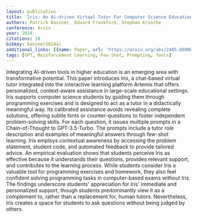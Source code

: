 ```yaml
---
layout: publication
title: 'Iris: An Ai-driven Virtual Tutor For Computer Science Education'
authors: Patrick Bassner, Eduard Frankford, Stephan Krusche
conference: Arxiv
year: 2024
citations: 18
bibkey: bassner2024ai
additional_links: [{name: Paper, url: 'https://arxiv.org/abs/2405.08008'}]
tags: [GPT, Reinforcement Learning, Few-Shot, Prompting, Tools]
---
```

Integrating AI-driven tools in higher education is an emerging area with
transformative potential. This paper introduces Iris, a chat-based virtual
tutor integrated into the interactive learning platform Artemis that offers
personalized, context-aware assistance in large-scale educational settings.
Iris supports computer science students by guiding them through programming
exercises and is designed to act as a tutor in a didactically meaningful way.
Its calibrated assistance avoids revealing complete solutions, offering subtle
hints or counter-questions to foster independent problem-solving skills. For
each question, it issues multiple prompts in a Chain-of-Thought to
GPT-3.5-Turbo. The prompts include a tutor role description and examples of
meaningful answers through few-shot learning. Iris employs contextual awareness
by accessing the problem statement, student code, and automated feedback to
provide tailored advice.
  An empirical evaluation shows that students perceive Iris as effective
because it understands their questions, provides relevant support, and
contributes to the learning process. While students consider Iris a valuable
tool for programming exercises and homework, they also feel confident solving
programming tasks in computer-based exams without Iris. The findings underscore
students' appreciation for Iris' immediate and personalized support, though
students predominantly view it as a complement to, rather than a replacement
for, human tutors. Nevertheless, Iris creates a space for students to ask
questions without being judged by others.